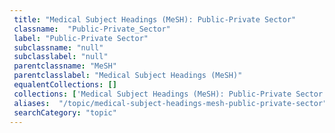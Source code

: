 ```yaml
--- 
 title: "Medical Subject Headings (MeSH): Public-Private Sector" 
 classname:  "Public-Private_Sector" 
 label: "Public-Private Sector" 
 subclassname: "null" 
 subclasslabel: "null" 
 parentclassname: "MeSH" 
 parentclasslabel: "Medical Subject Headings (MeSH)" 
 equalentCollections: [] 
 collections: ['Medical Subject Headings (MeSH): Public-Private Sector']
 aliases:  "/topic/medical-subject-headings-mesh-public-private-sector"  
 searchCategory: "topic" 
---
```

